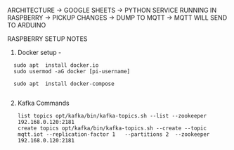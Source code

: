 ARCHITECTURE ->
    GOOGLE SHEETS -> PYTHON SERVICE RUNNING IN RASPBERRY -> PICKUP CHANGES -> DUMP TO MQTT -> MQTT WILL SEND TO ARDUINO
    

RASPBERRY SETUP NOTES
 1. Docker setup -
  ```
    sudo apt  install docker.io
    sudo usermod -aG docker [pi-username]
    
    sudo apt  install docker-compose
    
 ```

 2. Kafka Commands
    ```
    list topics opt/kafka/bin/kafka-topics.sh --list --zookeeper 192.168.0.120:2181
    create topics opt/kafka/bin/kafka-topics.sh --create --topic mqtt.iot --replication-factor 1   --partitions 2  --zookeeper 192.168.0.120:2181
    ```